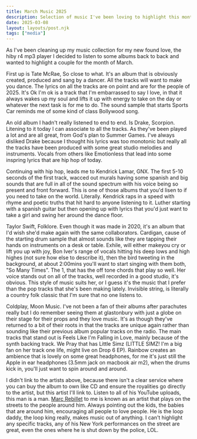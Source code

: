 ```yaml
---
title: March Music 2025
description: Selection of music I've been loving to highlight this month
date: 2025-03-08
layout: layouts/post.njk
tags: ["media"]
---
```


As I've been cleaning up my music collection for my new found love, the hiby r4 mp3 player I decided to listen to some albums back to back and wanted to highlight a couple for the month of March.

First up is Tate McRae, So close to what. It's an album that is obviously created, produced and sang by a dancer. All the tracks will want to make you dance. The lyrics on all the tracks are on point and are for the people of 2025. It's Ok I'm ok is a track that I'm embarrassed to say I love, in that it always wakes up my soul and lifts it up with energy to take on the day or whatever the next task is for me to do. The sound sample that starts Sports Car reminds me of some kind of class Bollywood song.

An old album I hadn't really listened to end to end. Is Drake, Scorpion. Litening to it today I can associate to all the tracks. As they've been played a lot and are all great, from God's plan to Summer Games. I've always disliked Drake because I thought his lyrics was too monotonic but really all the tracks have been produced with some great studio melodies and instruments. Vocals from others like Emotionless that lead into some inspring lyrics that are hip hop of today.

Continuing with hip hop, leads me to Kendrick Lamar, GNX. The first 5-10 seconds of the first track, wacced out murals having some spanish and big sounds that are full in all of the sound spectrum with his voice being so present and front forward. This is one of those albums that you'd lisen to if you need to take on the world. Literally. Kendrick raps in a speed with rhyme and poetic truths that hit hard to anyone listening to it. Luther starting with a spanish guitar but then opening up with lyrics that you'd just want to take a girl and swing her around the dance floor.

Taylor Swift, Folklore. Even though it was made in 2020, it's an album that I'd wish she'd make again with the same collaborators. Cardigan, cause of the starting drum sample that almost sounds like they are tapping their hands on instruments on a desk or table.  Exhile, will either makeyou cry or lift you up with joy, Bon Iver's range of vocals hitting his deep lows and high highes (not sure how else to describe it), then the bird tweeting in the background, at about 2:00mins you'll want to start singing with them both, "So Many Times". The 1, that has the off tone chords that play so well. Her voice stands out on all of the tracks, well recorded in a good studio, it's obvious. This style of music suits her, or I guess it's the music that I prefer than the pop tracks that she's been making lately. Invisible string, is literally a country folk classic that I'm sure that no one listens to.

Coldplay, Moon Music. I've not been a fan of their albums after parachutes really but I do remember seeing them at glastonbury with just a globe on their stage for their props and they love music. It's as though they've returned to a bit of their roots in that the tracks are unique again rather than sounding like their previous album popular tracks on the radio. The main tracks that stand out is Feels Like I'm Falling in Love, mainly because of the synth backing track. We Pray that has Little Simz (LITTLE SIMZ! I'm a big fan on her track one life, might live on Drop 6 EP). Rainbow creates an ambience that is lovely on some great headphones, for me it's just still the Apple in ear headphones (3.5mm jack on macbook air m2), when the drums kick in, you'll just want to spin around and around.

I didn't link to the artists above, because there isn't a clear service where you can buy the album to own like CD and ensure the royalities go directly to the artist, but this artist I'll link to. Listen to all of his YouTube uploads, this man is a man. [Marc Rebillet](https://www.youtube.com/@MarcRebillet) to me is known as an artist that plays on the streets to the people around him. Always pointing out the kids, the babies that are around him, encouraging all people to love people. He is the loop daddy, the loop king really, makes music out of anything. I can't highlight any specific tracks, any of his New York performances on the street are great, even the ones where he is shut down by the police, LOL.
